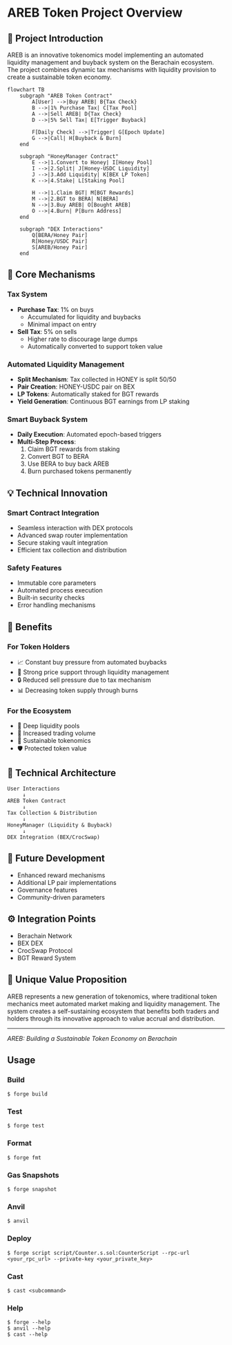 # AREB Token Project Overview

## 🌟 Project Introduction

AREB is an innovative tokenomics model implementing an automated liquidity management and buyback system on the Berachain ecosystem. The project combines dynamic tax mechanisms with liquidity provision to create a sustainable token economy.


```mermaid
flowchart TB
    subgraph "AREB Token Contract"
        A[User] -->|Buy AREB| B{Tax Check}
        B -->|1% Purchase Tax| C[Tax Pool]
        A -->|Sell AREB| D{Tax Check}
        D -->|5% Sell Tax| E[Trigger Buyback]
        
        F[Daily Check] -->|Trigger| G[Epoch Update]
        G -->|Call| H[Buyback & Burn]
    end

    subgraph "HoneyManager Contract"
        E -->|1.Convert to Honey| I[Honey Pool]
        I -->|2.Split| J[Honey-USDC Liquidity]
        J -->|3.Add Liquidity| K[BEX LP Token]
        K -->|4.Stake| L[Staking Pool]
        
        H -->|1.Claim BGT| M[BGT Rewards]
        M -->|2.BGT to BERA| N[BERA]
        N -->|3.Buy AREB| O[Bought AREB]
        O -->|4.Burn| P[Burn Address]
    end

    subgraph "DEX Interactions"
        Q[BERA/Honey Pair]
        R[Honey/USDC Pair]
        S[AREB/Honey Pair]
    end
```

## 🔄 Core Mechanisms

### Tax System
- **Purchase Tax**: 1% on buys
  - Accumulated for liquidity and buybacks
  - Minimal impact on entry
- **Sell Tax**: 5% on sells
  - Higher rate to discourage large dumps
  - Automatically converted to support token value

### Automated Liquidity Management
- **Split Mechanism**: Tax collected in HONEY is split 50/50
- **Pair Creation**: HONEY-USDC pair on BEX
- **LP Tokens**: Automatically staked for BGT rewards
- **Yield Generation**: Continuous BGT earnings from LP staking

### Smart Buyback System
- **Daily Execution**: Automated epoch-based triggers
- **Multi-Step Process**:
  1. Claim BGT rewards from staking
  2. Convert BGT to BERA
  3. Use BERA to buy back AREB
  4. Burn purchased tokens permanently

## 💡 Technical Innovation

### Smart Contract Integration
- Seamless interaction with DEX protocols
- Advanced swap router implementation
- Secure staking vault integration
- Efficient tax collection and distribution

### Safety Features
- Immutable core parameters
- Automated process execution
- Built-in security checks
- Error handling mechanisms

## 🎯 Benefits

### For Token Holders
- 📈 Constant buy pressure from automated buybacks
- 💪 Strong price support through liquidity management
- 🔒 Reduced sell pressure due to tax mechanism
- 📊 Decreasing token supply through burns

### For the Ecosystem
- 🌊 Deep liquidity pools
- 🔄 Increased trading volume
- 🏦 Sustainable tokenomics
- 🛡️ Protected token value

## 🔧 Technical Architecture

```plaintext
User Interactions
     ↓
AREB Token Contract
     ↓
Tax Collection & Distribution
     ↓
HoneyManager (Liquidity & Buyback)
     ↓
DEX Integration (BEX/CrocSwap)
```

## 🚀 Future Development

- Enhanced reward mechanisms
- Additional LP pair implementations
- Governance features
- Community-driven parameters

## ⚙️ Integration Points

- Berachain Network
- BEX DEX
- CrocSwap Protocol
- BGT Reward System

## 🎁 Unique Value Proposition

AREB represents a new generation of tokenomics, where traditional token mechanics meet automated market making and liquidity management. The system creates a self-sustaining ecosystem that benefits both traders and holders through its innovative approach to value accrual and distribution.

---

*AREB: Building a Sustainable Token Economy on Berachain*

## Usage

### Build

```shell
$ forge build
```

### Test

```shell
$ forge test
```

### Format

```shell
$ forge fmt
```

### Gas Snapshots

```shell
$ forge snapshot
```

### Anvil

```shell
$ anvil
```

### Deploy

```shell
$ forge script script/Counter.s.sol:CounterScript --rpc-url <your_rpc_url> --private-key <your_private_key>
```

### Cast

```shell
$ cast <subcommand>
```

### Help

```shell
$ forge --help
$ anvil --help
$ cast --help
```
